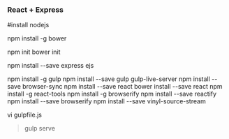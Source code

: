 ### React + Express

#install nodejs

npm install -g bower

npm init
bower init

npm install --save express ejs

npm install -g gulp
npm install --save gulp gulp-live-server
npm install --save browser-sync
npm install --save react
bower install --save react
npm install -g react-tools
npm install -g browserify
npm install --save reactify
npm install --save browserify
npm install --save vinyl-source-stream

vi gulpfile.js
> gulp serve